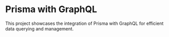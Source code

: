 # Prisma with GraphQL

This project showcases the integration of Prisma with GraphQL for efficient data querying and management.
